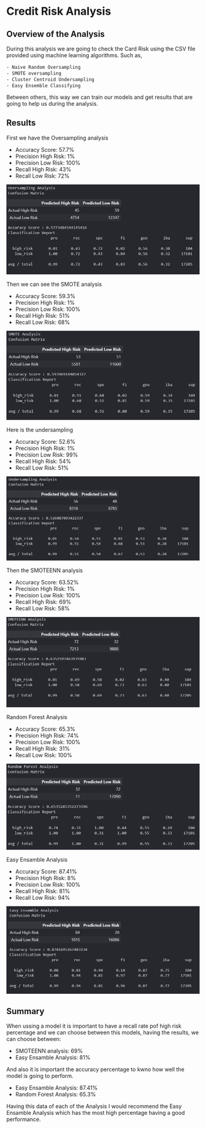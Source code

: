  # Credit Risk Analysis

 ## Overview of the Analysis

 During this analysis we are going to check the Card Risk using the CSV file provided using machine learning algorithms. Such as,

    - Naive Random Oversampling
    - SMOTE oversampling
    - Cluster Centroid Undersampling
    - Easy Ensemble Classifying

Between others, this way we can train our models and get results that are going to help us during the analysis. 


## Results

First we have the Oversampling analysis

- Accuracy Score: 57.7%
- Precision High Risk:  1%
- Precision Low Risk: 100%
- Recall High Risk: 43%
- Recall Low Risk: 72%

 ![alt text](resources/1.png)

Then we can see the SMOTE analysis
- Accuracy Score: 59.3%
- Precision High Risk: 1%
- Precision Low Risk: 100%
- Recall High Risk: 51%
- Recall Low Risk: 68%

![alt text](resources/2.png)

Here is the undersampling 

- Accuracy Score: 52.6%
- Precision High Risk: 1%
- Precision Low Risk: 99%
- Recall High Risk: 54%
- Recall Low Risk: 51%

![alt text](resources/3.png)

Then the SMOTEENN analysis 

- Accuracy Score: 63.52%
- Precision High Risk: 1%
- Precision Low Risk: 100%
- Recall High Risk: 69%
- Recall Low Risk: 58%

![alt text](resources/4.png)

Random Forest Analysis

- Accuracy Score: 65.3%
- Precision High Risk: 74%
- Precision Low Risk: 100%
- Recall High Risk: 31%
- Recall Low Risk: 100%

![alt text](resources/5.png)

Easy Ensamble Analysis

- Accuracy Score: 87.41%
- Precision High Risk: 8%
- Precision Low Risk: 100%
- Recall High Risk: 81%
- Recall Low Risk: 94%

![alt text](resources/6.png)

## Summary

When ussing a model it is important to have a recall rate pof high risk percentage and we can choose between this models, having the results, we can choose between:

- SMOTEENN analysis: 69%
- Easy Ensamble Analysis: 81%

And also it is important the accuracy percentage to kwno how well the model is going to perform.

- Easy Ensamble Analysis: 87.41%
- Random Forest Analysis: 65.3% 

Having this data of each of the Analysis I would recommend the Easy Ensamble Analysis which has the most high percentage having a good performance. 


